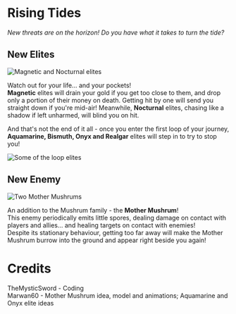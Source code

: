 # Rising Tides
*New threats are on the horizon! Do you have what it takes to turn the tide?*

## New Elites
![Magnetic and Nocturnal elites](https://i.imgur.com/6myoXYY.png)  
  
Watch out for your life... and your pockets!  
**Magnetic** elites will drain your gold if you get too close to them, and drop only a portion of their money on death. Getting hit by one will send you straight down if you're mid-air! 
Meanwhile, **Nocturnal** elites, chasing like a shadow if left unharmed, will blind you on hit.  

And that's not the end of it all - once you enter the first loop of your journey, **Aquamarine, Bismuth, Onyx and Realgar** elites will step in to try to stop you!  
  
![Some of the loop elites](https://i.imgur.com/NRtK8BF.png)  

## New Enemy
![Two Mother Mushrums](https://i.imgur.com/9kx52hg.png)  
  
An addition to the Mushrum family - the **Mother Mushrum**!  
This enemy periodically emits little spores, dealing damage on contact with players and allies... and healing targets on contact with enemies!  
Despite its stationary behaviour, getting too far away will make the Mother Mushrum burrow into the ground and appear right beside you again!

# Credits
TheMysticSword - Coding  
Marwan60 - Mother Mushrum idea, model and animations; Aquamarine and Onyx elite ideas
